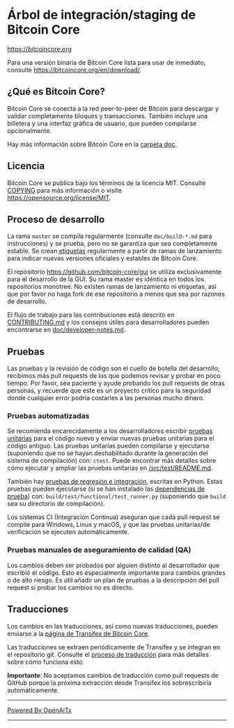 Árbol de integración/staging de Bitcoin Core
============================================

https://bitcoincore.org

Para una versión binaria de Bitcoin Core lista para usar de inmediato, consulte
https://bitcoincore.org/en/download/.

¿Qué es Bitcoin Core?
---------------------

Bitcoin Core se conecta a la red peer-to-peer de Bitcoin para descargar y validar completamente
bloques y transacciones. También incluye una billetera y una interfaz gráfica de usuario, que pueden compilarse opcionalmente.

Hay más información sobre Bitcoin Core en la [carpeta doc](/doc).

Licencia
--------

Bitcoin Core se publica bajo los términos de la licencia MIT. Consulte [COPYING](COPYING) para más
información o visite https://opensource.org/license/MIT.

Proceso de desarrollo
---------------------

La rama `master` se compila regularmente (consulte `doc/build-*.md` para instrucciones) y se prueba, pero no se garantiza que sea
completamente estable. Se crean [etiquetas](https://github.com/bitcoin/bitcoin/tags)
regularmente a partir de ramas de lanzamiento para indicar nuevas versiones oficiales y estables de Bitcoin Core.

El repositorio https://github.com/bitcoin-core/gui se utiliza exclusivamente para el
desarrollo de la GUI. Su rama master es idéntica en todos los repositorios monotree.
No existen ramas de lanzamiento ni etiquetas, así que por favor no haga fork
de ese repositorio a menos que sea por razones de desarrollo.

El flujo de trabajo para las contribuciones está descrito en [CONTRIBUTING.md](CONTRIBUTING.md)
y los consejos útiles para desarrolladores pueden encontrarse en [doc/developer-notes.md](doc/developer-notes.md).

Pruebas
-------

Las pruebas y la revisión de código son el cuello de botella del desarrollo; recibimos más pull
requests de los que podemos revisar y probar en poco tiempo. Por favor, sea paciente y ayude probando
los pull requests de otras personas, y recuerde que este es un proyecto crítico para la seguridad donde cualquier error podría costarles a las personas
mucho dinero.

### Pruebas automatizadas

Se recomienda encarecidamente a los desarrolladores escribir [pruebas unitarias](src/test/README.md) para el código nuevo y
enviar nuevas pruebas unitarias para el código antiguo. Las pruebas unitarias pueden compilarse y ejecutarse
(suponiendo que no se hayan deshabilitado durante la generación del sistema de compilación) con: `ctest`. Puede encontrar más detalles sobre cómo ejecutar
y ampliar las pruebas unitarias en [/src/test/README.md](/src/test/README.md).

También hay [pruebas de regresión e integración](/test), escritas
en Python.
Estas pruebas pueden ejecutarse (si se han instalado las [dependencias de prueba](/test)) con: `build/test/functional/test_runner.py`
(suponiendo que `build` sea su directorio de compilación).

Los sistemas CI (Integración Continua) aseguran que cada pull request se compile para Windows, Linux y macOS,
y que las pruebas unitarias/de verificación se ejecuten automáticamente.

### Pruebas manuales de aseguramiento de calidad (QA)

Los cambios deben ser probados por alguien distinto al desarrollador que escribió el
código. Esto es especialmente importante para cambios grandes o de alto riesgo. Es útil
añadir un plan de pruebas a la descripción del pull request si probar los cambios no es
directo.

Traducciones
------------

Los cambios en las traducciones, así como nuevas traducciones, pueden enviarse a la
[página de Transifex de Bitcoin Core](https://www.transifex.com/bitcoin/bitcoin/).

Las traducciones se extraen periódicamente de Transifex y se integran en el repositorio git. Consulte el
[proceso de traducción](doc/translation_process.md) para más detalles sobre cómo funciona esto.

**Importante**: No aceptamos cambios de traducción como pull requests de GitHub porque la próxima
extracción desde Transifex los sobrescribiría automáticamente.

---

[Powered By OpenAiTx](https://github.com/OpenAiTx/OpenAiTx)

---